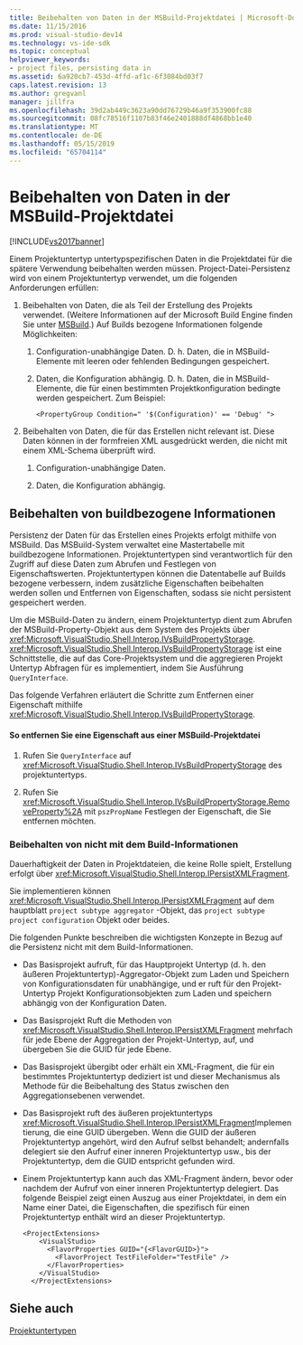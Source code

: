 ```yaml
---
title: Beibehalten von Daten in der MSBuild-Projektdatei | Microsoft-Dokumentation
ms.date: 11/15/2016
ms.prod: visual-studio-dev14
ms.technology: vs-ide-sdk
ms.topic: conceptual
helpviewer_keywords:
- project files, persisting data in
ms.assetid: 6a920cb7-453d-4ffd-af1c-6f3084bd03f7
caps.latest.revision: 13
ms.author: gregvanl
manager: jillfra
ms.openlocfilehash: 39d2ab449c3623a90dd76729b46a9f353900fc88
ms.sourcegitcommit: 08fc78516f1107b83f46e2401888df4868bb1e40
ms.translationtype: MT
ms.contentlocale: de-DE
ms.lasthandoff: 05/15/2019
ms.locfileid: "65704114"
---
```

# <a name="persisting-data-in-the-msbuild-project-file"></a>Beibehalten von Daten in der MSBuild-Projektdatei
[!INCLUDE[vs2017banner](../../includes/vs2017banner.md)]

Einem Projektuntertyp untertypspezifischen Daten in die Projektdatei für die spätere Verwendung beibehalten werden müssen. Project-Datei-Persistenz wird von einem Projektuntertyp verwendet, um die folgenden Anforderungen erfüllen:  
  
1. Beibehalten von Daten, die als Teil der Erstellung des Projekts verwendet. (Weitere Informationen auf der Microsoft Build Engine finden Sie unter [MSBuild](https://msdn.microsoft.com/7c49aba1-ee6c-47d8-9de1-6f29a906e20b).) Auf Builds bezogene Informationen folgende Möglichkeiten:  
  
    1. Configuration-unabhängige Daten. D. h. Daten, die in MSBuild-Elemente mit leeren oder fehlenden Bedingungen gespeichert.  
  
    2. Daten, die Konfiguration abhängig. D. h. Daten, die in MSBuild-Elemente, die für einen bestimmten Projektkonfiguration bedingte werden gespeichert. Zum Beispiel:  
  
        ```  
        <PropertyGroup Condition=" '$(Configuration)' == 'Debug' ">  
        ```  
  
2. Beibehalten von Daten, die für das Erstellen nicht relevant ist. Diese Daten können in der formfreien XML ausgedrückt werden, die nicht mit einem XML-Schema überprüft wird.  
  
    1. Configuration-unabhängige Daten.  
  
    2. Daten, die Konfiguration abhängig.  
  
## <a name="persisting-build-related-information"></a>Beibehalten von buildbezogene Informationen  
 Persistenz der Daten für das Erstellen eines Projekts erfolgt mithilfe von MSBuild. Das MSBuild-System verwaltet eine Mastertabelle mit buildbezogene Informationen. Projektuntertypen sind verantwortlich für den Zugriff auf diese Daten zum Abrufen und Festlegen von Eigenschaftswerten. Projektuntertypen können die Datentabelle auf Builds bezogene verbessern, indem zusätzliche Eigenschaften beibehalten werden sollen und Entfernen von Eigenschaften, sodass sie nicht persistent gespeichert werden.  
  
 Um die MSBuild-Daten zu ändern, einem Projektuntertyp dient zum Abrufen der MSBuild-Property-Objekt aus dem System des Projekts über <xref:Microsoft.VisualStudio.Shell.Interop.IVsBuildPropertyStorage>. <xref:Microsoft.VisualStudio.Shell.Interop.IVsBuildPropertyStorage> ist eine Schnittstelle, die auf das Core-Projektsystem und die aggregieren Projekt Untertyp Abfragen für es implementiert, indem Sie Ausführung `QueryInterface`.  
  
 Das folgende Verfahren erläutert die Schritte zum Entfernen einer Eigenschaft mithilfe <xref:Microsoft.VisualStudio.Shell.Interop.IVsBuildPropertyStorage>.  
  
#### <a name="to-remove-a-property-from-an-msbuild-project-file"></a>So entfernen Sie eine Eigenschaft aus einer MSBuild-Projektdatei  
  
1. Rufen Sie `QueryInterface` auf <xref:Microsoft.VisualStudio.Shell.Interop.IVsBuildPropertyStorage> des projektuntertyps.  
  
2. Rufen Sie <xref:Microsoft.VisualStudio.Shell.Interop.IVsBuildPropertyStorage.RemoveProperty%2A> mit `pszPropName` Festlegen der Eigenschaft, die Sie entfernen möchten.  
  
### <a name="persisting-non-build-related-information"></a>Beibehalten von nicht mit dem Build-Informationen  
 Dauerhaftigkeit der Daten in Projektdateien, die keine Rolle spielt, Erstellung erfolgt über <xref:Microsoft.VisualStudio.Shell.Interop.IPersistXMLFragment>.  
  
 Sie implementieren können <xref:Microsoft.VisualStudio.Shell.Interop.IPersistXMLFragment> auf dem hauptblatt `project subtype aggregator` -Objekt, das `project subtype project configuration` Objekt oder beides.  
  
 Die folgenden Punkte beschreiben die wichtigsten Konzepte in Bezug auf die Persistenz nicht mit dem Build-Informationen.  
  
- Das Basisprojekt aufruft, für das Hauptprojekt Untertyp (d. h. den äußeren Projektuntertyp)-Aggregator-Objekt zum Laden und Speichern von Konfigurationsdaten für unabhängige, und er ruft für den Projekt-Untertyp Projekt Konfigurationsobjekten zum Laden und speichern abhängig von der Konfiguration Daten.  
  
- Das Basisprojekt Ruft die Methoden von <xref:Microsoft.VisualStudio.Shell.Interop.IPersistXMLFragment> mehrfach für jede Ebene der Aggregation der Projekt-Untertyp, auf, und übergeben Sie die GUID für jede Ebene.  
  
- Das Basisprojekt übergibt oder erhält ein XML-Fragment, die für ein bestimmtes Projektuntertyp dediziert ist und dieser Mechanismus als Methode für die Beibehaltung des Status zwischen den Aggregationsebenen verwendet.  
  
- Das Basisprojekt ruft des äußeren projektuntertyps <xref:Microsoft.VisualStudio.Shell.Interop.IPersistXMLFragment>Implementierung, die eine GUID übergeben. Wenn die GUID der äußeren Projektuntertyp angehört, wird den Aufruf selbst behandelt; andernfalls delegiert sie den Aufruf einer inneren Projektuntertyp usw., bis der Projektuntertyp, dem die GUID entspricht gefunden wird.  
  
- Einem Projektuntertyp kann auch das XML-Fragment ändern, bevor oder nachdem der Aufruf von einer inneren Projektuntertyp delegiert. Das folgende Beispiel zeigt einen Auszug aus einer Projektdatei, in dem ein Name einer Datei, die Eigenschaften, die spezifisch für einen Projektuntertyp enthält wird an dieser Projektuntertyp.  
  
    ```  
    <ProjectExtensions>  
        <VisualStudio>  
          <FlavorProperties GUID="{<FlavorGUID>}">  
            <FlavorProject TestFileFolder="TestFile" />  
          </FlavorProperties>  
        </VisualStudio>  
      </ProjectExtensions>  
    ```  
  
## <a name="see-also"></a>Siehe auch  
 [Projektuntertypen](../../extensibility/internals/project-subtypes.md)
